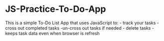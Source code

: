 # JS-Practice-To-Do-App

This is a simple To-Do List App that uses JavaScript to:
    - track your tasks
    - cross out completed tasks
    -un-cross out tasks if needed
    - delete tasks
    - keeps task data even when browser is refresh
    